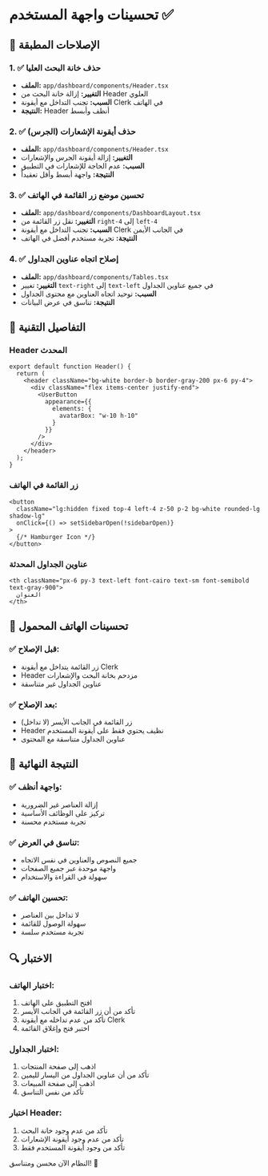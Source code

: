 # تحسينات واجهة المستخدم ✅

## 🎯 الإصلاحات المطبقة

### 1. ✅ **حذف خانة البحث العليا**
- **الملف:** `app/dashboard/components/Header.tsx`
- **التغيير:** إزالة خانة البحث من Header العلوي
- **السبب:** تجنب التداخل مع أيقونة Clerk في الهاتف
- **النتيجة:** Header أنظف وأبسط

### 2. ✅ **حذف أيقونة الإشعارات (الجرس)**
- **الملف:** `app/dashboard/components/Header.tsx`
- **التغيير:** إزالة أيقونة الجرس والإشعارات
- **السبب:** عدم الحاجة للإشعارات في التطبيق
- **النتيجة:** واجهة أبسط وأقل تعقيداً

### 3. ✅ **تحسين موضع زر القائمة في الهاتف**
- **الملف:** `app/dashboard/components/DashboardLayout.tsx`
- **التغيير:** نقل زر القائمة من `right-4` إلى `left-4`
- **السبب:** تجنب التداخل مع أيقونة Clerk في الجانب الأيمن
- **النتيجة:** تجربة مستخدم أفضل في الهاتف

### 4. ✅ **إصلاح اتجاه عناوين الجداول**
- **الملف:** `app/dashboard/components/Tables.tsx`
- **التغيير:** تغيير `text-right` إلى `text-left` في جميع عناوين الجداول
- **السبب:** توحيد اتجاه العناوين مع محتوى الجداول
- **النتيجة:** تناسق في عرض البيانات

## 🔧 التفاصيل التقنية

### Header المحدث
```tsx
export default function Header() {
  return (
    <header className="bg-white border-b border-gray-200 px-6 py-4">
      <div className="flex items-center justify-end">
        <UserButton 
          appearance={{
            elements: {
              avatarBox: "w-10 h-10"
            }
          }}
        />
      </div>
    </header>
  );
}
```

### زر القائمة في الهاتف
```tsx
<button
  className="lg:hidden fixed top-4 left-4 z-50 p-2 bg-white rounded-lg shadow-lg"
  onClick={() => setSidebarOpen(!sidebarOpen)}
>
  {/* Hamburger Icon */}
</button>
```

### عناوين الجداول المحدثة
```tsx
<th className="px-6 py-3 text-left font-cairo text-sm font-semibold text-gray-900">
  العنوان
</th>
```

## 📱 تحسينات الهاتف المحمول

### ✅ **قبل الإصلاح:**
- زر القائمة يتداخل مع أيقونة Clerk
- Header مزدحم بخانة البحث والإشعارات
- عناوين الجداول غير متناسقة

### ✅ **بعد الإصلاح:**
- زر القائمة في الجانب الأيسر (لا تداخل)
- Header نظيف يحتوي فقط على أيقونة المستخدم
- عناوين الجداول متناسقة مع المحتوى

## 🎨 النتيجة النهائية

### ✅ **واجهة أنظف:**
- إزالة العناصر غير الضرورية
- تركيز على الوظائف الأساسية
- تجربة مستخدم محسنة

### ✅ **تناسق في العرض:**
- جميع النصوص والعناوين في نفس الاتجاه
- واجهة موحدة عبر جميع الصفحات
- سهولة في القراءة والاستخدام

### ✅ **تحسين الهاتف:**
- لا تداخل بين العناصر
- سهولة الوصول للقائمة
- تجربة مستخدم سلسة

## 🔍 الاختبار

### اختبار الهاتف:
1. افتح التطبيق على الهاتف
2. تأكد من أن زر القائمة في الجانب الأيسر
3. تأكد من عدم تداخله مع أيقونة Clerk
4. اختبر فتح وإغلاق القائمة

### اختبار الجداول:
1. اذهب إلى صفحة المنتجات
2. تأكد من أن عناوين الجداول من اليسار لليمين
3. اذهب إلى صفحة المبيعات
4. تأكد من نفس التناسق

### اختبار Header:
1. تأكد من عدم وجود خانة البحث
2. تأكد من عدم وجود أيقونة الإشعارات
3. تأكد من وجود أيقونة المستخدم فقط

النظام الآن محسن ومتناسق! 🚀
